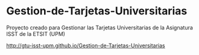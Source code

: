 Gestion-de-Tarjetas-Universitarias
==================================

Proyecto creado para Gestionar las Tarjetas Universitarias de la Asignatura ISST de la ETSIT (UPM)

http://gtu-isst-upm.github.io/Gestion-de-Tarjetas-Universitarias
